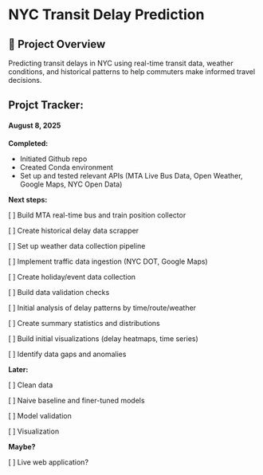 # NYC Transit Delay Prediction

## 🎯 Project Overview
Predicting transit delays in NYC using real-time transit data, weather conditions, and historical patterns to help commuters make informed travel decisions.


## Projct Tracker:

#### August 8, 2025

**Completed:**

- Initiated Github repo
- Created Conda environment
- Set up and tested relevant APIs (MTA Live Bus Data, Open Weather, Google Maps, NYC Open Data)


**Next steps:**

[ ] Build MTA real-time bus and train position collector

[ ] Create historical delay data scrapper

[ ] Set up weather data collection pipeline

[ ] Implement traffic data ingestion (NYC DOT, Google Maps)

[ ] Create holiday/event data collection

[ ] Build data validation checks

[ ] Initial analysis of delay patterns by time/route/weather

[ ] Create summary statistics and distributions

[ ] Build initial visualizations (delay heatmaps, time series)

[ ] Identify data gaps and anomalies


**Later:**

[ ] Clean data

[ ] Naive baseline and finer-tuned models

[ ] Model validation

[ ] Visualization

**Maybe?**

[ ] Live web application?
